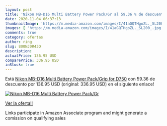 ```yaml
---
layout: post
title: 'Nikon MB-D16 Multi Battery Power Pack/Gr al 59.36 % de descuento'
date: 2020-11-04 06:37:13
thumbnailImage: 'https://m.media-amazon.com/images/I/41aGQTHgoZL._SL200_.jpg'
images: [ 'https://m.media-amazon.com/images/I/41aGQTHgoZL._SL200_.jpg' ]
comments: true
category: ofertas
author: ring
slug: B00NJ0R43O
description:
actualPrice: 136.95 USD
comparePrice: 336.95 USD
inStock: true
---
```


Está [Nikon MB-D16 Multi Battery Power Pack/Grip for D750](https://www.amazon.com/dp/B00NJ0R43O/?tag=tolees-20) con 59.36 de descuento por 136.95 USD (original: 336.95 USD) en el siguiente enlace!

[![Nikon MB-D16 Multi Battery Power Pack/Gr](https://m.media-amazon.com/images/I/41aGQTHgoZL._SL200_.jpg)](https://www.amazon.com/dp/B00NJ0R43O/?tag=tolees-20)

[Ver la oferta!!](https://www.amazon.com/dp/B00NJ0R43O/?tag=tolees-20)

Links participate in Amazon Associate program and might generate a comission on qualifying sales


